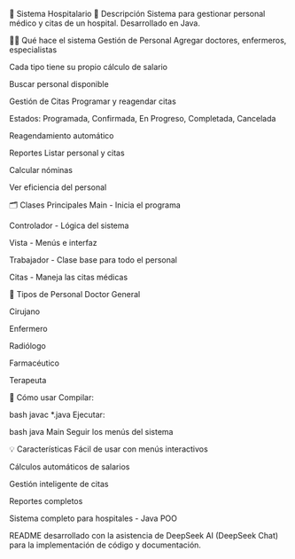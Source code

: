 🏥 Sistema Hospitalario
📌 Descripción
Sistema para gestionar personal médico y citas de un hospital. Desarrollado en Java.

👨‍⚕️ Qué hace el sistema
Gestión de Personal
Agregar doctores, enfermeros, especialistas

Cada tipo tiene su propio cálculo de salario

Buscar personal disponible

Gestión de Citas
Programar y reagendar citas

Estados: Programada, Confirmada, En Progreso, Completada, Cancelada

Reagendamiento automático

Reportes
Listar personal y citas

Calcular nóminas

Ver eficiencia del personal

🗂️ Clases Principales
Main - Inicia el programa

Controlador - Lógica del sistema

Vista - Menús e interfaz

Trabajador - Clase base para todo el personal

Citas - Maneja las citas médicas

🎯 Tipos de Personal
Doctor General

Cirujano

Enfermero

Radiólogo

Farmacéutico

Terapeuta

🚀 Cómo usar
Compilar:

bash
javac *.java
Ejecutar:

bash
java Main
Seguir los menús del sistema

💡 Características
Fácil de usar con menús interactivos

Cálculos automáticos de salarios

Gestión inteligente de citas

Reportes completos

Sistema completo para hospitales - Java POO

README desarrollado con la asistencia de DeepSeek AI 
(DeepSeek Chat) para la implementación de código y documentación.
